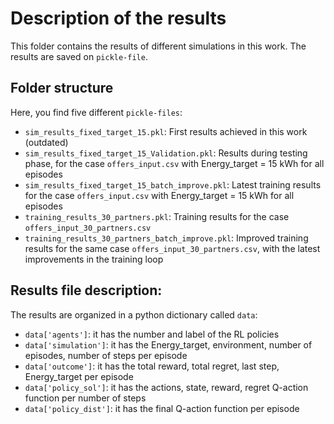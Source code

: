 # Description of the results
This folder contains the results of different simulations in this work. The results are saved on ``pickle-file``. 

## Folder structure
Here, you find five different ``pickle-files``:
 - ``sim_results_fixed_target_15.pkl``: First results achieved in this work (outdated)
 - ``sim_results_fixed_target_15_Validation.pkl``: Results during testing phase, for the case ``offers_input.csv`` with Energy_target = 15 kWh for all episodes
 - ``sim_results_fixed_target_15_batch_improve.pkl``: Latest training results for the case ``offers_input.csv`` with Energy_target = 15 kWh for all episodes
 - ``training_results_30_partners.pkl``: Training results for the case ``offers_input_30_partners.csv``
 - ``training_results_30_partners_batch_improve.pkl``: Improved training results for the same case ``offers_input_30_partners.csv``, with the latest improvements in the training loop

## Results file description:
The results are organized in a python dictionary called ``data``:
 - ``data['agents']``: it has the number and label of the RL policies
 - ``data['simulation']``: it has the Energy_target, environment, number of episodes, number of steps per episode
 - ``data['outcome']``: it has the total reward, total regret, last step, Energy_target per episode
 - ``data['policy_sol']``: it has the actions, state, reward, regret Q-action function per number of steps
 - ``data['policy_dist']``: it has the final Q-action function per episode
